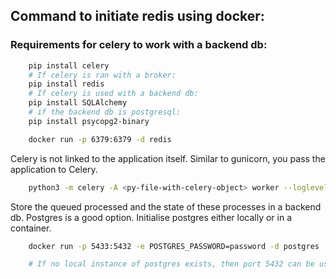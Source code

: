 ## Command to initiate redis using docker:

### Requirements for celery to work with a backend db:
```bash
    pip install celery
    # If celery is ran with a broker:
    pip install redis
    # If celery is used with a backend db:
    pip install SQLAlchemy
    # if the backend db is postgresql:
    pip install psycopg2-binary
```
```bash
    docker run -p 6379:6379 -d redis
```
Celery is not linked to the application itself. Similar to gunicorn, you pass the application to Celery.
```bash
    python3 -m celery -A <py-file-with-celery-object> worker --loglevel=INFO
```

Store the queued processed and the state of these processes in a backend db. Postgres is a good option.
Initialise postgres either locally or in a container.
```bash
    docker run -p 5433:5432 -e POSTGRES_PASSWORD=password -d postgres

    # If no local instance of postgres exists, then port 5432 can be used for the host.
```
